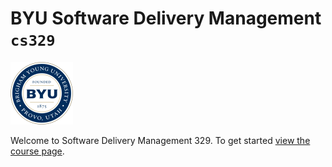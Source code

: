 # BYU **Software Delivery Management** `cs329`

![byu](byuLogo.png)

Welcome to Software Delivery Management 329. To get started [view the course page](https://github.com/devops329/devops).
